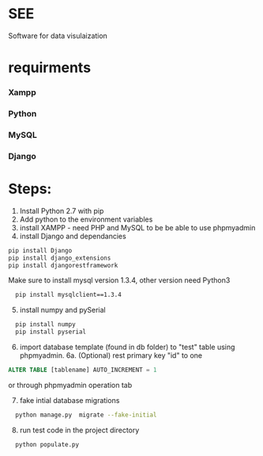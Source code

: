 # SEE
Software for data visulaization 
# requirments 
### Xampp
### Python
### MySQL
### Django
  
# Steps:
1. Install Python 2.7 with pip
2. Add python to the environment variables
3. install XAMPP - need PHP and MySQL to be be able to use phpmyadmin
4. install Django and dependancies
  ```Bash
  pip install Django
  pip install django_extensions
  pip install djangorestframework
  ```
 Make sure to install mysql version 1.3.4, other version need Python3

```Bash
  pip install mysqlclient==1.3.4
```
5. install numpy and pySerial
```Bash
  pip install numpy
  pip install pyserial
```
6. import database template (found in db folder) to "test" table using phpmyadmin.
6a. (Optional) rest primary key "id" to one
```sql
ALTER TABLE [tablename] AUTO_INCREMENT = 1
```
or through phpmyadmin operation tab

7. fake intial database migrations
```Bash
  python manage.py  migrate --fake-initial
```
8. run test code in the project directory 
```Bash
  python populate.py
```
